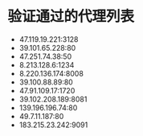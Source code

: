 # 验证通过的代理列表

 - 47.119.19.221:3128
 - 39.101.65.228:80
 - 47.251.74.38:50
 - 8.213.128.6:1234
 - 8.220.136.174:8008
 - 39.100.88.89:80
 - 47.91.109.17:1720
 - 39.102.208.189:8081
 - 139.196.196.74:80
 - 49.7.11.187:80
 - 183.215.23.242:9091
